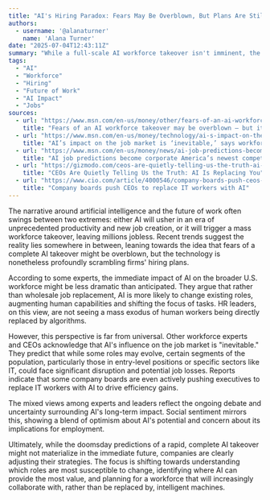 ```yaml
---
title: "AI's Hiring Paradox: Fears May Be Overblown, But Plans Are Still Scrambled"
authors:
  - username: '@alanaturner'
    name: 'Alana Turner'
date: "2025-07-04T12:43:11Z"
summary: "While a full-scale AI workforce takeover isn't imminent, the technology is undeniably reshaping how companies think about and execute their hiring strategies."
tags:
  - "AI"
  - "Workforce"
  - "Hiring"
  - "Future of Work"
  - "AI Impact"
  - "Jobs"
sources:
  - url: "https://www.msn.com/en-us/money/other/fears-of-an-ai-workforce-takeover-may-be-overblown-but-its-still-scrambling-firms-hiring-plans/ar-AA1HXH9y"
    title: "Fears of an AI workforce takeover may be overblown — but it's still scrambling firms' hiring plans"
  - url: "https://www.msn.com/en-us/money/technology/ai-s-impact-on-the-job-market-is-inevitable-says-workforce-expert-it-s-going-to-hurt-for-certain-parts-of-the-population/ar-AA1HgMBB"
    title: "AI’s impact on the job market is ‘inevitable,’ says workforce expert: ‘It’s going to hurt for certain parts of the population’"
  - url: "https://www.msn.com/en-us/money/news/ai-job-predictions-become-corporate-america-s-newest-competitive-sport/ar-AA1HSgex"
    title: "AI job predictions become corporate America’s newest competitive sport"
  - url: "https://gizmodo.com/ceos-are-quietly-telling-us-the-truth-ai-is-replacing-you-2000621907"
    title: "CEOs Are Quietly Telling Us the Truth: AI Is Replacing You"
  - url: "https://www.cio.com/article/4000546/company-boards-push-ceos-to-replace-it-workers-with-ai.html"
    title: "Company boards push CEOs to replace IT workers with AI"
---
```


The narrative around artificial intelligence and the future of work often swings between two extremes: either AI will usher in an era of unprecedented productivity and new job creation, or it will trigger a mass workforce takeover, leaving millions jobless. Recent trends suggest the reality lies somewhere in between, leaning towards the idea that fears of a complete AI takeover might be overblown, but the technology is nonetheless profoundly scrambling firms' hiring plans.

According to some experts, the immediate impact of AI on the broader U.S. workforce might be less dramatic than anticipated. They argue that rather than wholesale job replacement, AI is more likely to change existing roles, augmenting human capabilities and shifting the focus of tasks. HR leaders, on this view, are not seeing a mass exodus of human workers being directly replaced by algorithms.

However, this perspective is far from universal. Other workforce experts and CEOs acknowledge that AI's influence on the job market is "inevitable." They predict that while some roles may evolve, certain segments of the population, particularly those in entry-level positions or specific sectors like IT, could face significant disruption and potential job losses. Reports indicate that some company boards are even actively pushing executives to replace IT workers with AI to drive efficiency gains.

The mixed views among experts and leaders reflect the ongoing debate and uncertainty surrounding AI's long-term impact. Social sentiment mirrors this, showing a blend of optimism about AI's potential and concern about its implications for employment.

Ultimately, while the doomsday predictions of a rapid, complete AI takeover might not materialize in the immediate future, companies are clearly adjusting their strategies. The focus is shifting towards understanding which roles are most susceptible to change, identifying where AI can provide the most value, and planning for a workforce that will increasingly collaborate with, rather than be replaced by, intelligent machines.
